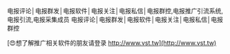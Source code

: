 电报评论│电报群发│电报软件│电报关注│电报私信│电报群控,电报推广引流系统,电报引流,电报采集成员
电报评论│电报群发│电报软件│电报关注│电报私信│电报群控

[😍想了解推广相关软件的朋友请登录 http://www.vst.tw](http://www.vst.tw)



